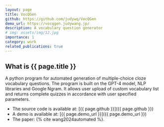 ```yaml
---
layout: page
title: VocQGen
github: https://github.com/judywq/VocQGen
demo_url: https://vocqgen.judywang.jp/
description: A vocabulary question generator
# img: assets/img/12.jpg
importance: 1
category: work
related_publications: true
---
```


## What is {{ page.title }}

A python program for automated generation of multiple-choice cloze vocabulary questions.
The program is built on the GPT-4 model, NLP libraries and Google Ngram.
It allows user upload of custom vocabulary list and returns complete quizzes in accordance with user specified parameters.

- The source code is available at: [{{ page.github }}]({{ page.github }})
- A demo is available at: [{{ page.demo_url }}]({{ page.demo_url }})
- The paper: {% cite wang2024automated %}.
